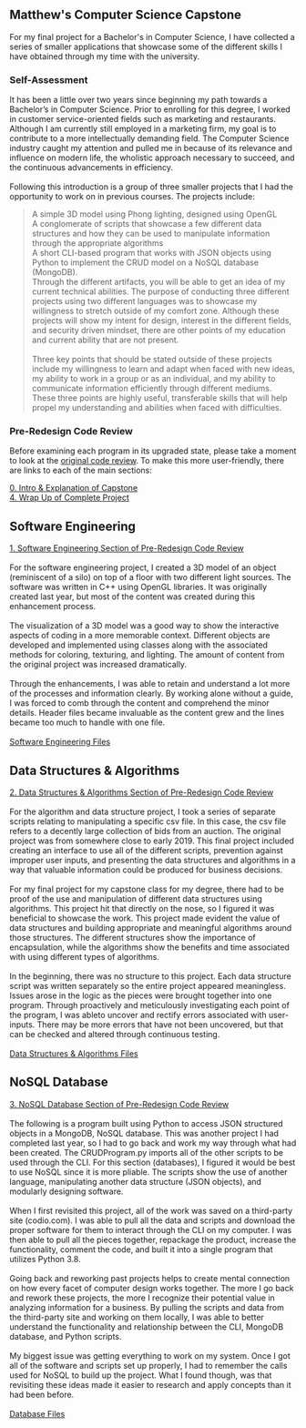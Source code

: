 ## Matthew's Computer Science Capstone

For my final project for a Bachelor's in Computer Science, I have collected a series of smaller applications that showcase some of the different skills I have obtained through my time with the university.

### Self-Assessment
It has been a little over two years since beginning my path towards a Bachelor’s in Computer Science. Prior to enrolling for this degree, I worked in customer service-oriented fields such as marketing and restaurants. Although I am currently still employed in a marketing firm, my goal is to contribute to a more intellectually demanding field. The Computer Science industry caught my attention and pulled me in because of its relevance and influence on modern life, the wholistic approach necessary to succeed, and the continuous advancements in efficiency.<br/><br/>
Following this introduction is a group of three smaller projects that I had the opportunity to work on in previous courses. The projects include:
> A simple 3D model using Phong lighting, designed using OpenGL<br/> 
> A conglomerate of scripts that showcase a few different data structures and how they can be used to manipulate information through the appropriate algorithms<br/>
> A short CLI-based program that works with JSON objects using Python to implement the CRUD model on a NoSQL database (MongoDB).<br/>
Through the different artifacts, you will be able to get an idea of my current technical abilities. The purpose of conducting three different projects using two different languages was to showcase my willingness to stretch outside of my comfort zone. Although these projects will show my intent for design, interest in the different fields, and security driven mindset, there are other points of my education and current ability that are not present.<br/><br/>
Three key points that should be stated outside of these projects include my willingness to learn and adapt when faced with new ideas, my ability to work in a group or as an individual, and my ability to communicate information efficiently through different mediums. These three points are highly useful, transferable skills that will help propel my understanding and abilities when faced with difficulties.

### Pre-Redesign Code Review
Before examining each program in its upgraded state, please take a moment to look at the [original code review](https://youtu.be/tXYA8rwRL7s). To make this more user-friendly, there are links to each of the main sections:<br/>

[0. Intro & Explanation of Capstone](https://youtu.be/tXYA8rwRL7s?t=1)<br/>
[4. Wrap Up of Complete Project](https://youtu.be/tXYA8rwRL7s?t=1708)<br/>

## Software Engineering
[1. Software Engineering Section of Pre-Redesign Code Review](https://youtu.be/tXYA8rwRL7s?t=335)<br/><br/>
For the software engineering project, I created a 3D model of an object (reminiscent of a silo) on top of a floor with two different light sources. The software was written in C++ using OpenGL libraries. It was originally created last year, but most of the content was created during this enhancement process.<br/><br/>
The visualization of a 3D model was a good way to show the interactive aspects of coding in a more memorable context. Different objects are developed and implemented using classes along with the associated methods for coloring, texturing, and lighting. The amount of content from the original project was increased dramatically.<br/><br/>
Through the enhancements, I was able to retain and understand a lot more of the processes and information clearly. By working alone without a guide, I was forced to comb through the content and comprehend the minor details. Header files became invaluable as the content grew and the lines became too much to handle with one file.<br/><br/>
[Software Engineering Files](MatthewModderman.github.io/Algorithms/)

## Data Structures & Algorithms
[2. Data Structures & Algorithms Section of Pre-Redesign Code Review](https://youtu.be/tXYA8rwRL7s?t=956)<br/><br/>
For the algorithm and data structure project, I took a series of separate scripts relating to manipulating a specific csv file. In this case, the csv file refers to a decently large collection of bids from an auction. The original project was from somewhere close to early 2019. This final project included creating an interface to use all of the different scripts, prevention against improper user inputs, and presenting the data structures and algorithms in a way that valuable information could be produced for business decisions.<br/><br/> 
For my final project for my capstone class for my degree, there had to be proof of the use and manipulation of different data structures using algorithms. This project hit that directly on the nose, so I figured it was beneficial to showcase the work. This project made evident the value of data structures and building appropriate and meaningful algorithms around those structures. The different structures show the importance of encapsulation, while the algorithms show the benefits and time associated with using different types of algorithms.<br/><br/>
In the beginning, there was no structure to this project. Each data structure script was written separately so the entire project appeared meaningless. Issues arose in the logic as the pieces were brought together into one program. Through proactively and meticulously investigating each point of the program, I was ableto uncover and rectify errors associated with user-inputs. There may be more errors that have not been uncovered, but that can be checked and altered through continuous testing.<br/><br/>
[Data Structures & Algorithms Files](https://github.com/MatthewModderman/MatthewModderman.github.io/tree/master/Algorithms)

## NoSQL Database
[3. NoSQL Database Section of Pre-Redesign Code Review](https://youtu.be/tXYA8rwRL7s?t=1310)<br/><br/>
The following is a program built using Python to access JSON structured objects in a MongoDB, NoSQL database. This was another project I had completed last year, so I had to go back and work my way through what had been created. The CRUDProgram.py imports all of the other scripts to be used through the CLI. For this section (databases), I figured it would be best to use NoSQL since it is more pliable. The scripts show the use of another language, manipulating another data structure (JSON objects), and modularly designing software.<br/><br/>
When I first revisited this project, all of the work was saved on a third-party site (codio.com). I was able to pull all the data and scripts and download the proper software for them to interact through the CLI on my computer. I was then able to pull all the pieces together, repackage the product, increase the functionality, comment the code, and built it into a single program that utilizes Python 3.8.<br/><br/>
Going back and reworking past projects helps to create mental connection on how every facet of computer design works together. The more I go back and rework these projects, the more I recognize their potential value in analyzing information for a business. By pulling the scripts and data from the third-party site and working on them locally, I was able to better understand the functionality and relationship between the CLI, MongoDB database, and Python scripts.<br/><br/>
My biggest issue was getting everything to work on my system. Once I got all of the software and scripts set up properly, I had to remember the calls used for NoSQL to build up the project. What I found though, was that revisiting these ideas made it easier to research and apply concepts than it had been before.<br/><br/>
[Database Files](MatthewModderman.github.io/Algorithms/)
